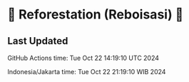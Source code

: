 
# 🌳 Reforestation (Reboisasi) 🌲

## Last Updated

GitHub Actions time: Tue Oct 22 14:19:10 UTC 2024

Indonesia/Jakarta time: Tue Oct 22 21:19:10 WIB 2024
